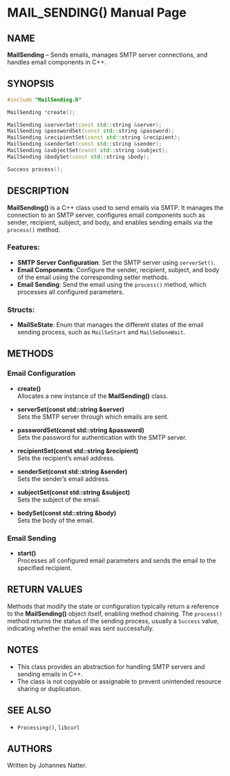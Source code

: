 
# MAIL_SENDING() Manual Page

## NAME
**MailSending** – Sends emails, manages SMTP server connections, and handles email components in C++.

## SYNOPSIS
```cpp
#include "MailSending.h"

MailSending *create();

MailSending &serverSet(const std::string &server);
MailSending &passwordSet(const std::string &password);
MailSending &recipientSet(const std::string &recipient);
MailSending &senderSet(const std::string &sender);
MailSending &subjectSet(const std::string &subject);
MailSending &bodySet(const std::string &body);

Success process();
```

## DESCRIPTION
**MailSending()** is a C++ class used to send emails via SMTP. It manages the connection to an SMTP server, configures email components such as sender, recipient, subject, and body, and enables sending emails via the `process()` method.

### Features:
- **SMTP Server Configuration**: Set the SMTP server using `serverSet()`.
- **Email Components**: Configure the sender, recipient, subject, and body of the email using the corresponding setter methods.
- **Email Sending**: Send the email using the `process()` method, which processes all configured parameters.

### Structs:
- **MailSeState**: Enum that manages the different states of the email sending process, such as `MailSeStart` and `MailSeDoneWait`.

## METHODS

### Email Configuration
- **create()**  
  Allocates a new instance of the **MailSending()** class.

- **serverSet(const std::string &server)**  
  Sets the SMTP server through which emails are sent.

- **passwordSet(const std::string &password)**  
  Sets the password for authentication with the SMTP server.

- **recipientSet(const std::string &recipient)**  
  Sets the recipient’s email address.

- **senderSet(const std::string &sender)**  
  Sets the sender’s email address.

- **subjectSet(const std::string &subject)**  
  Sets the subject of the email.

- **bodySet(const std::string &body)**  
  Sets the body of the email.

### Email Sending
- **start()**  
  Processes all configured email parameters and sends the email to the specified recipient.

## RETURN VALUES
Methods that modify the state or configuration typically return a reference to the **MailSending()** object itself, enabling method chaining. The `process()` method returns the status of the sending process, usually a `Success` value, indicating whether the email was sent successfully.

## NOTES
- This class provides an abstraction for handling SMTP servers and sending emails in C++.
- The class is not copyable or assignable to prevent unintended resource sharing or duplication.

## SEE ALSO
- `Processing()`, `libcurl`

## AUTHORS
Written by Johannes Natter.

